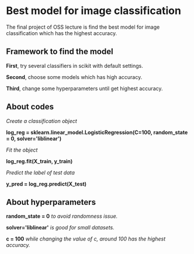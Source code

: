 # Best model for image classification
The final project of OSS lecture is find the best model for image classification which has the highest accuracy.


## Framework to find the model
__First__, try several classifiers in scikit with default settings.

__Second__, choose some models which has high accuracy.

__Third__, change some hyperparameters until get highest accuracy.


## About codes
*Create a classification object*

__log_reg = sklearn.linear_model.LogisticRegression(C=100, random_state = 0, solver='liblinear')__

*Fit the object*

__log_reg.fit(X_train, y_train)__

*Predict the label of test data*

__y_pred =  log_reg.predict(X_test)__


## About hyperparameters
__random_state = 0__ *to avoid randomness issue.*

__solver='liblinear'__ *is good for small datasets.*

__c = 100__ *while changing the value of c, around 100 has the highest accuracy.*
